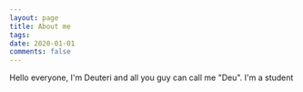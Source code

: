 ```yaml
---
layout: page
title: About me
tags: 
date: 2020-01-01
comments: false
---
```


Hello everyone, I'm Deuteri and all you guy can call me "Deu". I'm a student 